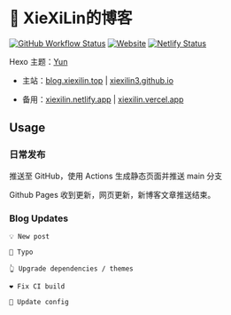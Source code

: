 # 🤔 XieXiLin的博客

[![GitHub Workflow Status](https://img.shields.io/github/workflow/status/XieXiLin158/xiexilin158.github.io/GitHub%20Pages?label=GitHub%20Pages%20Build&logo=GitHub&style=flat-square)](https://github.com/XieXiLin158/xiexilin158.github.io/actions) [![Website](https://img.shields.io/website?down_color=red&down_message=Offline&label=XieXiLin%27s%20Blog&style=flat-square&up_color=success&up_message=Online&url=https%3A%2F%2Fxiexilin.cakemc.top)](https://xiexilin.cakemc.top) [![Netlify Status](https://api.netlify.com/api/v1/badges/e0814b21-329f-4bed-a4c8-22d52c8b8eb5/deploy-status)](https://app.netlify.com/sites/xiexilin/deploys)

Hexo 主题：[Yun](https://github.com/YunYouJun/hexo-theme-yun)

- 主站：[blog.xiexilin.top](https://blog.xiexilin.top) | [xiexilin3.github.io](https://xiexilin3.github.io)

- 备用：[xiexilin.netlify.app](https://xiexilin.netlify.app/) | [xiexilin.vercel.app](https://xiexilin.vercel.app/)

## Usage

### 日常发布

推送至 GitHub，使用 Actions 生成静态页面并推送 main 分支

Github Pages 收到更新，网页更新，新博客文章推送结束。

### Blog Updates

`💡 New post`

`🐛 Typo`

`👆 Upgrade dependencies / themes`

`❤️ Fix CI build`

`📃 Update config`
